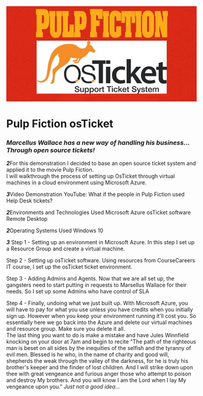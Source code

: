 <img src="pf.jpg">
<h1>Pulp Fiction osTicket</h1>
<h3><i>Marcellus Wallace has a new way of handling his business... Through open source tickets!</i></h3>

***2***For this demonstration I decided to base an open source ticket system and applied it to the movie Pulp Fiction.  
I will walkthrough the process of setting up OsTicket through virtual machines in a cloud environment using Microsoft Azure.

***3***Video Demonstration
YouTube: What if the people in Pulp Fiction used Help Desk tickets? 

***2***Environments and Technologies Used
Microsoft Azure
osTicket software
Remote Desktop

***2***Operating Systems Used
Windows 10

***3***
Step 1 - Setting up an environment in Microsoft Azure.
In this step I set up a Resource Group and create a virtual machine. 

Step 2 - Setting up osTicket software.
Using resources from CourseCareers IT course, I set up the osTicket ticket environment.

Step 3 - Adding Admins and Agents.
Now that we are all set up, the gangsters need to start putting in requests to Marsellus Wallace for their needs. 
So I set up some Admins who have control of 
SLA

Step 4 - Finally, undoing what we just built up.
With Microsoft Azure, you will have to pay for what you use unless you have credits when you initially sign up.
However when you keep your environment running it'll cost you. 
So essentially here we go back into the Azure and delete our virtual machines and resource group.
Make sure you delete it all.  
The last thing you want to do is make a mistake and have Jules Winnfield knocking on your door at 7am and begin to recite 
"The path of the righteous man is beset on all sides by the inequities of the selfish and the tyranny of evil men. 
Blessed is he who, in the name of charity and good will, shepherds the weak through the valley of the darkness, 
for he is truly his brother's keeper and the finder of lost children. 
And I will strike down upon thee with great vengeance and furious anger those who attempt to poison and destroy My brothers. 
And you will know I am the Lord when I lay My vengeance upon you."
<i>Just not a good idea...</i>
